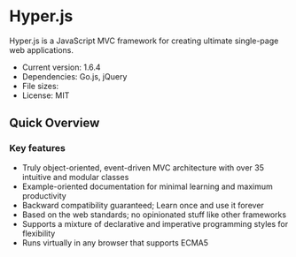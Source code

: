 # Hyper.js
Hyper.js is a JavaScript MVC framework for creating ultimate single-page web applications.
- Current version: 1.6.4
- Dependencies: Go.js, jQuery
- File sizes: 
- License: MIT

## Quick Overview
### Key features
-	Truly object-oriented, event-driven MVC architecture with over 35 intuitive and modular classes
-	Example-oriented documentation for minimal learning and maximum productivity
-	Backward compatibility guaranteed; Learn once and use it forever
-	Based on the web standards; no opinionated stuff like other frameworks
-	Supports a mixture of declarative and imperative programming styles for flexibility
-	Runs virtually in any browser that supports ECMA5

